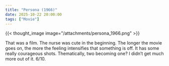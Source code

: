 ```yaml
---
title: "Persona (1966)"
date: 2025-10-22 20:00:00
tags: ["Movie"]
---
```


{{< thought_image image="/attachments/persona_1966.png" >}}

That was a film. The nurse was cute in the beginning. The longer the movie goes on, the more the feeling intensifies that something is off. It has some really courageous shots. Thematically, two becoming one? I didn’t get much more out of it. 6/10.

